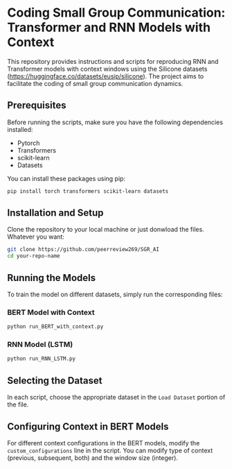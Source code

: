 
# Coding Small Group Communication: Transformer and RNN Models with Context

This repository provides instructions and scripts for reproducing RNN and Transformer models with context windows using the Silicone datasets (https://huggingface.co/datasets/eusip/silicone). The project aims to facilitate the coding of small group communication dynamics.

## Prerequisites

Before running the scripts, make sure you have the following dependencies installed:

- Pytorch
- Transformers
- scikit-learn
- Datasets

You can install these packages using pip:

```bash
pip install torch transformers scikit-learn datasets
```

## Installation and Setup

Clone the repository to your local machine or just donwload the files. Whatever you want:

```bash
git clone https://github.com/peerreview269/SGR_AI
cd your-repo-name
```

## Running the Models

To train the model on different datasets, simply run the corresponding files:

### BERT Model with Context

```bash
python run_BERT_with_context.py
```

### RNN Model (LSTM)

```bash
python run_RNN_LSTM.py
```

## Selecting the Dataset

In each script, choose the appropriate dataset in the `Load Dataset` portion of the file.

## Configuring Context in BERT Models

For different context configurations in the BERT models, modify the `custom_configurations` line in the script. You can modify type of context (previous, subsequent, both) and 
the window size (integer).

